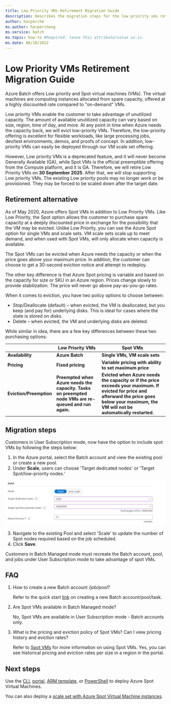 ```yaml
---
title: Low Priority VMs Retirement Migration Guide
description: Describes the migration steps for the low priority vms retirement and the end of support details.
author: harperche
ms.author: harpercheng
ms.service: batch
ms.topic: how-to #Required; leave this attribute/value as-is.
ms.date: 08/10/2022
---
```

# Low Priority VMs Retirement Migration Guide

Azure Batch offers Low priority and Spot virtual machines (VMs). The virtual machines are computing instances allocated from spare capacity, offered at a highly discounted rate compared to "on-demand" VMs.

Low priority VMs enable the customer to take advantage of unutilized capacity. The amount of available unutilized capacity can vary based on size, region, time of day, and more. At any point in time when Azure needs the capacity back, we will evict low-priority VMs. Therefore, the low-priority offering is excellent for flexible workloads, like large processing jobs, dev/test environments, demos, and proofs of concept. In addition, low-priority VMs can easily be deployed through our VM scale set offering.

However, Low priority VMs is a deprecated feature, and it will never become Generally Available (GA), while Spot VMs is the official preemptible offering from the Compute platform, and it is GA. Therefore, we will retire Low Priority VMs on **30 September 2025**. After that, we will stop supporting Low priority VMs. The existing Low priority pools may no longer work or be provisioned. They may be forced to be scaled down after the target date.

## Retirement alternative

As of May 2020, Azure offers Spot VMs in addition to Low Priority VMs. Like Low Priority, the Spot option allows the customer to purchase spare capacity at a deeply discounted price in exchange for the possibility that the VM may be evicted. Unlike Low Priority, you can use the Azure Spot option for single VMs and scale sets. VM scale sets scale up to meet demand, and when used with Spot VMs, will only allocate when capacity is available. 

The Spot VMs can be evicted when Azure needs the capacity or when the price goes above your maximum price. In addition, the customer can choose to get a 30-second eviction notice and attempt to redeploy. 

The other key difference is that Azure Spot pricing is variable and based on the capacity for size or SKU in an Azure region. Prices change slowly to provide stabilization. The price will never go above pay-as-you-go rates.

When it comes to eviction, you have two policy options to choose between:

* Stop/Deallocate (default) – when evicted, the VM is deallocated, but you keep (and pay for) underlying disks. This is ideal for cases where the state is stored on disks.
* Delete – when evicted, the VM and underlying disks are deleted.

While similar in idea, there are a few key differences between these two purchasing options:

| | **Low Priority VMs** | **Spot VMs** |
|---|---|---|
| **Availability** | **Azure Batch** | **Single VMs, VM scale sets** |
| **Pricing** | **Fixed pricing** | **Variable pricing with ability to set maximum price** |
| **Eviction/Preemption** | **Preempted when Azure needs the capacity. Tasks on preempted node VMs are re-queued and run again.** | **Evicted when Azure needs the capacity or if the price exceeds your maximum. If evicted for price and afterward the price goes below your maximum, the VM will not be automatically restarted.** |

## Migration steps

Customers in User Subscription mode, now have the option to include spot VMs by following the steps below:

1. In the Azure portal, select the Batch account and view the existing pool or create a new pool.
2. Under **Scale**, users can choose 'Target dedicated nodes' or 'Target Spot/low-priority nodes.'

  ![Scale-TargetNodes](../batch/media/certificates/lowpriorityvms-scale-targetnodes.png)

3. Navigate to the existing Pool and select 'Scale' to update the number of Spot nodes required based on the job scheduled. 
4. Click **Save**.

Customers in Batch Managed mode must recreate the Batch account, pool, and jobs under User Subscription mode to take advantage of spot VMs.

## FAQ

1. How to create a new Batch account /job/pool?

    Refer to the quick start [link](./batch-account-create-portal.md) on creating a new Batch account/pool/task.

2. Are Spot VMs available in Batch Managed mode?

    No, Spot VMs are available in User Subscription mode - Batch accounts only.

3. What is the pricing and eviction policy of Spot VMs? Can I view pricing history and eviction rates?

    Refer to [Spot VMs](../virtual-machines/spot-vms.md) for more information on using Spot VMs. Yes, you can see historical pricing and eviction rates per size in a region in the portal.

## Next steps

Use the [CLI](../virtual-machines/linux/spot-cli.md), [portal](../virtual-machines/spot-portal.md), [ARM template](../virtual-machines/linux/spot-template.md), or [PowerShell](../virtual-machines/windows/spot-powershell.md) to deploy Azure Spot Virtual Machines.

You can also deploy a [scale set with Azure Spot Virtual Machine instances](../virtual-machine-scale-sets/use-spot.md).
